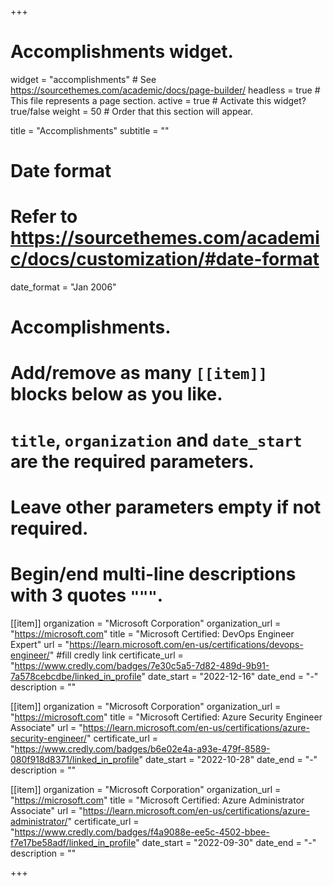 +++
# Accomplishments widget.
widget = "accomplishments"  # See https://sourcethemes.com/academic/docs/page-builder/
headless = true  # This file represents a page section.
active = true  # Activate this widget? true/false
weight = 50  # Order that this section will appear.

title = "Accomplish&shy;ments"
subtitle = ""

# Date format
#   Refer to https://sourcethemes.com/academic/docs/customization/#date-format
date_format = "Jan 2006"

# Accomplishments.
#   Add/remove as many `[[item]]` blocks below as you like.
#   `title`, `organization` and `date_start` are the required parameters.
#   Leave other parameters empty if not required.
#   Begin/end multi-line descriptions with 3 quotes `"""`.

[[item]]
  organization = "Microsoft Corporation"
  organization_url = "https://microsoft.com"
  title = "Microsoft Certified: DevOps Engineer Expert"
  url = "https://learn.microsoft.com/en-us/certifications/devops-engineer/" #fill credly link
  certificate_url = "https://www.credly.com/badges/7e30c5a5-7d82-489d-9b91-7a578cebcdbe/linked_in_profile"
  date_start = "2022-12-16"
  date_end = "-"
  description = ""

  [[item]]
  organization = "Microsoft Corporation"
  organization_url = "https://microsoft.com"
  title = "Microsoft Certified: Azure Security Engineer Associate"
  url = "https://learn.microsoft.com/en-us/certifications/azure-security-engineer/"
  certificate_url = "https://www.credly.com/badges/b6e02e4a-a93e-479f-8589-080f918d8371/linked_in_profile"
  date_start = "2022-10-28"
  date_end = "-"
  description = ""

  [[item]]
  organization = "Microsoft Corporation"
  organization_url = "https://microsoft.com"
  title = "Microsoft Certified: Azure Administrator Associate"
  url = "https://learn.microsoft.com/en-us/certifications/azure-administrator/"
  certificate_url = "https://www.credly.com/badges/f4a9088e-ee5c-4502-bbee-f7e17be58adf/linked_in_profile"
  date_start = "2022-09-30"
  date_end = "-"
  description = ""


  


+++
